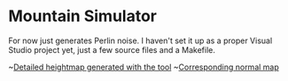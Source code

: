 # Mountain Simulator

For now just generates Perlin noise.
I haven't set it up as a proper Visual Studio project yet, just a few source files and a Makefile.

~[Detailed heightmap generated with the tool](./img/height.png)
~[Corresponding normal map](./img/normal.png)

